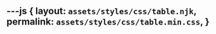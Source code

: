 ---js
{
  layout:    `assets/styles/css/table.njk`,
  permalink: `assets/styles/css/table.min.css`,
}
---
